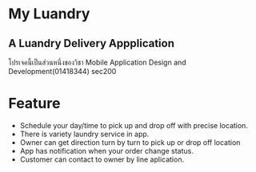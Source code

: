 # My Luandry
## A Luandry Delivery Appplication

โปรเจคนี้เป็นส่วนหนึ่งของวิชา  Mobile Application Design and Development(01418344) sec200

# Feature
- Schedule your day/time to pick up and drop off with precise location.
- There is variety laundry service in app.
- Owner can get direction turn by turn to pick up or drop off location
- App has notification when your order change status.
- Customer can contact to owner by line aplication.

